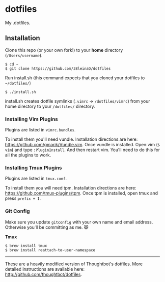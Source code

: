 
dotfiles
===================

My .dotfiles.

## Installation

Clone this repo (or your own fork!) to your **home** directory (`/Users/username`).
```
$ cd ~
$ git clone https://github.com/38leinaD/dotfiles
```

Run install.sh (this command expects that you cloned your dotfiles to `~/dotfiles/`)
```
$ ./install.sh
```
install.sh creates dotfile symlinks (`.vimrc` -> `/dotfiles/vimrc`) from your home directory to your `/dotfiles/` directory.

### Installing Vim Plugins

Plugins are listed in `vimrc.bundles`.

To install them you'll need vundle. Installation directions are here: https://github.com/gmarik/Vundle.vim.
Once vundle is installed. Open vim (`$ vim`) and type `:PluginInstall`. And then restart vim. You'll need to do this for all the plugins to work.

### Installing Tmux Plugins

Plugins are listed in `tmux.conf`.

To install them you will need tpm. Installation directions are here: https://github.com/tmux-plugins/tpm.
Once tpm is installed, open tmux and press `prefix + I`.

### Git Config
Make sure you update ```gitconfig``` with your own name and email address. Otherwise you'll be committing as me. :smile_cat:

**Tmux**
```
$ brew install tmux
$ brew install reattach-to-user-namespace
```

---
These are a heavily modified version of Thoughtbot's dotfiles. More detailed instructions are available here: http://github.com/thoughtbot/dotfiles.
